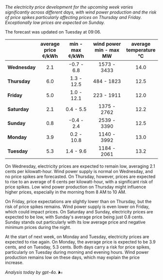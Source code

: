 *The electricity price development for the upcoming week varies significantly across different days, with wind power production and the risk of price spikes particularly affecting prices on Thursday and Friday. Exceptionally low prices are expected on Sunday.*

The forecast was updated on Tuesday at 09:06.

|            | average<br>price<br>¢/kWh | min - max<br>¢/kWh | wind power<br>min - max<br>MW | average<br>temperature<br>°C |
|:-----------|:----------------:|:----------------:|:-------------:|:-------------:|
| **Wednesday** | 2.1 | -0.7 - 6.8 | 1573 - 3433 | 14.0 |
| **Thursday**     | 6.0 | 1.3 - 12.5 | 484 - 1823  | 12.5 |
| **Friday**   | 5.0 | 1.0 - 12.1 | 223 - 1911  | 12.0 |
| **Saturday**    | 2.1 | 0.4 - 5.5  | 1375 - 2762 | 12.2 |
| **Sunday**   | 0.8 | -0.4 - 2.4 | 2539 - 3390 | 12.5 |
| **Monday**   | 3.9 | 0.2 - 10.8 | 1140 - 3992 | 13.0 |
| **Tuesday**     | 5.3 | 1.4 - 9.6  | 1184 - 2061 | 13.2 |

On Wednesday, electricity prices are expected to remain low, averaging 2.1 cents per kilowatt-hour. Wind power supply is normal on Wednesday, and no price spikes are forecasted. On Thursday, however, prices are expected to rise to an average of 6 cents per kilowatt-hour, with a significant risk of price spikes. Low wind power production on Thursday might influence higher prices, especially in the morning from 8 AM to 10 AM.

On Friday, price expectations are slightly lower than on Thursday, but the risk of price spikes remains. Wind power supply is even lower on Friday, which could impact prices. On Saturday and Sunday, electricity prices are expected to be low, with Sunday's average price being just 0.8 cents. Sunday stands out particularly with its low average price and negative minimum prices during the night.

At the start of next week, on Monday and Tuesday, electricity prices are expected to rise again. On Monday, the average price is expected to be 3.9 cents, and on Tuesday, 5.3 cents. Both days carry a risk for price spikes, particularly on Tuesday during morning and evening hours. Wind power production remains low on these days, which may explain the price increase.

*Analysis today by gpt-4o.* 🌬️
